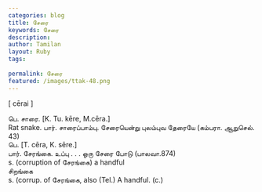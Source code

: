 ```yaml
---
categories: blog
title: சேரை
keywords: சேரை
description: 
author: Tamilan
layout: Ruby
tags: 
 
permalink: சேரை
featured: /images/ttak-48.png
---
```

  
[ cērai ]  
  
பெ. சாரை. [K. Tu. kēre, M.cēra.]  
Rat snake. பார். சாரைப்பாம்பு. சேரையென்று புலம்புவ தேரையே (கம்பரா. ஆறுசெல். 43)  
பெ. [T. cēra, K. sēre.]  
பார். சேரங்கை. உப்பு . . . ஒரு சேரை போடு (பாலவா.874)  
s. (corruption of சேரங்கை) a handful  
சிறங்கை  
s. (corrup. of சேரங்கை, also (Tel.) A handful. (c.)